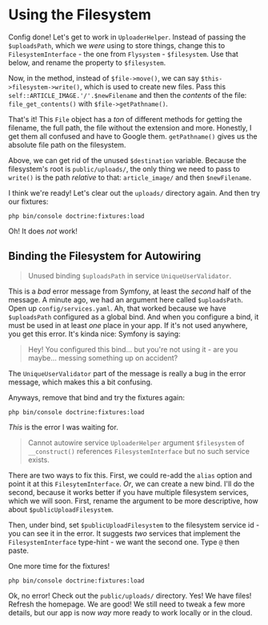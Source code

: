 # Using the Filesystem

Config done! Let's get to work in `UploaderHelper`. Instead of passing the
`$uploadsPath`, which we *were* using to store things, change this to
`FilesystemInterface` - the one from `Flysystem` - `$filesystem`. Use that below,
and rename the property to `$filesystem`.

Now, in the method, instead of `$file->move()`, we can say
`$this->filesystem->write()`, which is used to create new files. Pass this
`self::ARTICLE_IMAGE.'/'.$newFilename` and then the *contents* of the file:
`file_get_contents()` with `$file->getPathname()`.

That's it! This `File` object has a *ton* of different methods for getting the
filename, the full path, the file without the extension and more. Honestly, I get
them all confused and have to Google them. `getPathname()` gives us the absolute
file path on the filesystem.

Above, we can get rid of the unused `$destination` variable. Because the
filesystem's root is `public/uploads/`, the only thing we need to pass to `write()`
is the path *relative* to that: `article_image/` and then `$newFilename`.

I think we're ready! Let's clear out the `uploads/` directory again. And then
try our fixtures:

```terminal
php bin/console doctrine:fixtures:load
```

Oh! It does *not* work!

## Binding the Filesystem for Autowiring

> Unused binding `$uploadsPath` in service `UniqueUserValidator`.

This is a *bad* error message from Symfony, at least the *second* half of the message.
A minute ago, we had an argument here called `$uploadsPath`. Open up
`config/services.yaml`. Ah, that worked because we have `$uploadsPath` configured
as a global bind. And when you configure a bind, it must be used in at least
*one* place in your app. If it's not used anywhere, you get this error. It's kinda nice: Symfony is saying:

> Hey! You configured this bind... but you're not using it - are you maybe...
> messing something up on accident?

The `UniqueUserValidator` part of the message is really a bug in the error message,
which makes this a bit confusing.

Anyways, remove that bind and try the fixtures again:

```terminal-silent
php bin/console doctrine:fixtures:load
```

*This* is the error I was waiting for.

> Cannot autowire service `UploaderHelper` argument `$filesystem` of
> `__construct()` references `FilesystemInterface` but no such service exists.

There are two ways to fix this. First, we could re-add the `alias` option and
point it at this `FilesytemInterface`. *Or*, we can create a new bind. I'll do
the second, because it works better if you have multiple filesystem services, which
we will soon. First, rename the argument to be more descriptive, how about
`$publicUploadFilesystem`.

Then, under bind, set `$publicUploadFilesystem` to the filesystem service id -
you can see it in the error. It suggests *two* services that implement the
`FilesystemInterface` type-hint - we want the second one. Type `@` then paste.

One more time for the fixtures!

```terminal-silent
php bin/console doctrine:fixtures:load
```

Ok, no error! Check out the `public/uploads/` directory. Yes! We have files!
Refresh the homepage. We are good! We still need to tweak a few more details,
but our app is now *way* more ready to work locally or in the cloud.
